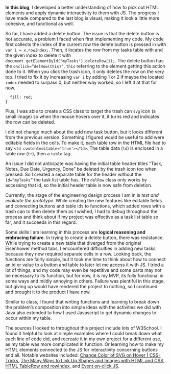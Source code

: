 
**In this blog**, I developed a better understanding of how to pick out HTML elements and apply dynamic interactivity to them with JS. The progress I have made compared to the last blog is visual, making it look a little more cohesive, and functional as well.

So far, I have added a delete button. The issue is that the delete button is not accurate, a problem I faced when first implementing my code. My code first collects the index of the current row the delete button is pressed in with `var i = x.rowIndex;`. Then, it locates the row from my tasks table with and the given index to delete it with `document.getElementById("myTasks").deleteRow(i);`. The delete button has the `onclick=”delRow(this)”`, `this` referring to the element getting this action done to it. When you click the trash icon, it only deletes the row on the very top. I tried to fix it by increasing `var i` by adding 1 or 2 if maybe the located `index` needed to surpass 0, but neither way worked, so I left it at that for now.

```svg:hover {
  fill: red;
}
```
Plus, I was able to create a CSS class to target the trash can `svg` icon (a small image) so when the mouse hovers over it, it turns red and indicates the row can be deleted.

I did not change much about the add new task button, but it looks different from the previous version. Something I figured would be useful to add were editable fields in the cells. To make it, each table row in the HTML file had to say `<td contenteditable='true'></td>`. The table data (`td`) is enclosed in a table row (`tr`), then a `table` tag.

An issue I did not anticipate was having the initial table header titles “Task, Notes, Due Date, Urgency, Done” be deleted by the trash icon too when pressed. So I created a separate table for the header without the `id=”myTasks”` the task list table has. The `delRow` class only works by accessing that id, so the initial header table is now safe from deletion.

Currently, the stage of the engineering design process I am in is _test and evaluate the prototype_. While creating the new features like editable fields and connecting buttons and table ids to functions, which added rows with a trash can to then delete them as I wished, I had to debug throughout the process and think about if my project was effective as a task list table so far, and it succeeds in this regard.

Some skills I am learning in this process are **logical reasoning and embracing failure**. In trying to create a delete button, there was resistance. While trying to create a new table that diverged from the original Eisenhower method tabs, I encountered difficulties in adding new tasks because they now required separate cells in a row. Looking back, the functions are fairly simple, but it took me time to think about how to connect an id or value to a button and table to later let me access it with JS. I tried a lot of things, and my code may even be repetitive and some parts may not be necessary to its function, but for now, it is my MVP, its fully functional in some ways and mildly annoying in others. Failure was plentiful in this stage, but giving up would have rendered the project to nothing, so I continued and brought it to the product I have now.

Similar to class, I found that writing functions and learning to break down the problem’s composition into simple ideas with the activities we did with Java also extended to how I used Javascript to get dynamic changes to occur within my table.

The sources I looked to throughout this project include lots of W3School. I found it helpful to look at simple examples where I could break down what each line of code did, and recreate it in my own project for a different use, as my table was more complicated in function. Or learning how to make my HTML elements connected to the JS for interactivity concerning buttons and all. Notable websites included: [Change Color of SVG on Hover | CSS-Tricks](https://css-tricks.com/change-color-of-svg-on-hover/), [The Many Ways to Link Up Shapes and Images with HTML and CSS](https://css-tricks.com/the-many-ways-to-link-up-shapes-and-images-with-html-and-css/), [HTML TableRow and rowIndex](https://www.w3schools.com/jsref/prop_tablerow_rowindex.asp), and [Event on-click JS](https://www.w3schools.com/jsref/event_onclick.asp).
